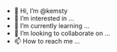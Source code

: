 - 👋 Hi, I’m @kemsty
- 👀 I’m interested in ...
- 🌱 I’m currently learning ...
- 💞️ I’m looking to collaborate on ...
- 📫 How to reach me ...

<!---
kemsty/kemsty is a ✨ special ✨ repository because its `README.md` (this file) appears on your GitHub profile.
You can click the Preview link to take a look at your changes.
--->
